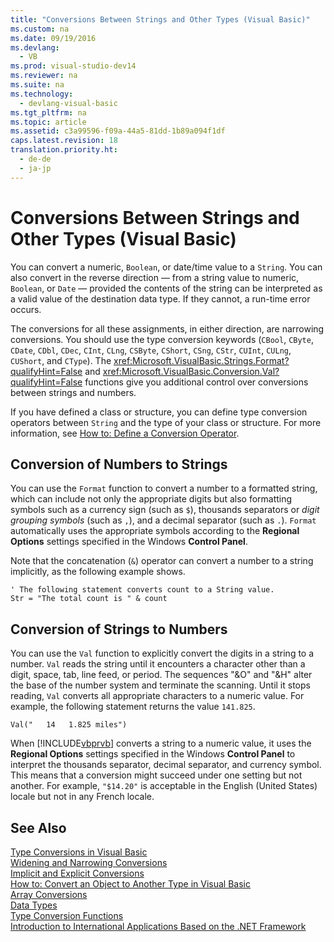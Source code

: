 ```yaml
---
title: "Conversions Between Strings and Other Types (Visual Basic)"
ms.custom: na
ms.date: 09/19/2016
ms.devlang: 
  - VB
ms.prod: visual-studio-dev14
ms.reviewer: na
ms.suite: na
ms.technology: 
  - devlang-visual-basic
ms.tgt_pltfrm: na
ms.topic: article
ms.assetid: c3a99596-f09a-44a5-81dd-1b89a094f1df
caps.latest.revision: 18
translation.priority.ht: 
  - de-de
  - ja-jp
---
```

# Conversions Between Strings and Other Types (Visual Basic)
You can convert a numeric, `Boolean`, or date/time value to a `String`. You can also convert in the reverse direction — from a string value to numeric, `Boolean`, or `Date` — provided the contents of the string can be interpreted as a valid value of the destination data type. If they cannot, a run-time error occurs.  
  
 The conversions for all these assignments, in either direction, are narrowing conversions. You should use the type conversion keywords (`CBool`, `CByte`, `CDate`, `CDbl`, `CDec`, `CInt`, `CLng`, `CSByte`, `CShort`, `CSng`, `CStr`, `CUInt`, `CULng`, `CUShort`, and `CType`). The <xref:Microsoft.VisualBasic.Strings.Format?qualifyHint=False> and <xref:Microsoft.VisualBasic.Conversion.Val?qualifyHint=False> functions give you additional control over conversions between strings and numbers.  
  
 If you have defined a class or structure, you can define type conversion operators between `String` and the type of your class or structure. For more information, see [How to: Define a Conversion Operator](../vs140/How-to--Define-a-Conversion-Operator--Visual-Basic-.md).  
  
## Conversion of Numbers to Strings  
 You can use the `Format` function to convert a number to a formatted string, which can include not only the appropriate digits but also formatting symbols such as a currency sign (such as `$`), thousands separators or *digit grouping symbols* (such as `,`), and a decimal separator (such as `.`). `Format` automatically uses the appropriate symbols according to the **Regional Options** settings specified in the Windows **Control Panel**.  
  
 Note that the concatenation (`&`) operator can convert a number to a string implicitly, as the following example shows.  
  
```  
' The following statement converts count to a String value.  
Str = "The total count is " & count  
```  
  
## Conversion of Strings to Numbers  
 You can use the `Val` function to explicitly convert the digits in a string to a number. `Val` reads the string until it encounters a character other than a digit, space, tab, line feed, or period. The sequences "&O" and "&H" alter the base of the number system and terminate the scanning. Until it stops reading, `Val` converts all appropriate characters to a numeric value. For example, the following statement returns the value `141.825`.  
  
 `Val("   14   1.825 miles")`  
  
 When [!INCLUDE[vbprvb](../vs140/includes/vbprvb_md.md)] converts a string to a numeric value, it uses the **Regional Options** settings specified in the Windows **Control Panel** to interpret the thousands separator, decimal separator, and currency symbol. This means that a conversion might succeed under one setting but not another. For example, `"$14.20"` is acceptable in the English (United States) locale but not in any French locale.  
  
## See Also  
 [Type Conversions in Visual Basic](../vs140/Type-Conversions-in-Visual-Basic.md)   
 [Widening and Narrowing Conversions](../Topic/Widening%20and%20Narrowing%20Conversions%20\(Visual%20Basic\).md)   
 [Implicit and Explicit Conversions](../Topic/Implicit%20and%20Explicit%20Conversions%20\(Visual%20Basic\).md)   
 [How to: Convert an Object to Another Type in Visual Basic](../vs140/How-to--Convert-an-Object-to-Another-Type-in-Visual-Basic.md)   
 [Array Conversions](../Topic/Array%20Conversions%20\(Visual%20Basic\).md)   
 [Data Types](../Topic/Data%20Type%20Summary%20\(Visual%20Basic\).md)   
 [Type Conversion Functions](../vs140/Type-Conversion-Functions--Visual-Basic-.md)   
 [Introduction to International Applications Based on the .NET Framework](../vs140/Introduction-to-International-Applications-Based-on-the-.NET-Framework.md)